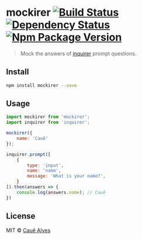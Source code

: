 # mockirer [![Build Status](https://travis-ci.org/ceasbz/mockirer.svg?branch=master)](https://travis-ci.org/ceasbz/mockirer) [![Dependency Status](https://david-dm.org/ceasbz/mockirer.svg?style=flat-square)](https://david-dm.org/ceasbz/mockirer) [![Npm Package Version](https://img.shields.io/npm/v/mockirer.svg?style=flat-square)](https://www.npmjs.org/package/mockirer)

> Mock the answers of [inquirer](https://github.com/SBoudrias/Inquirer.js) prompt questions.

## Install
```bash
npm install mockirer --save
```

## Usage
```js
import mockirer from 'mockirer';
import inquirer from 'inquirer';

mockirer({
	name: 'Cauê'	
});

inquirer.prompt([
	{
		type: 'input',
		name: 'name',
		message: 'What is your name?',
	}
]).then(answers => {
	console.log(answers.name); // Cauê
})
```

## License

MIT © [Cauê Alves](https://twitter.com/ceasbz)